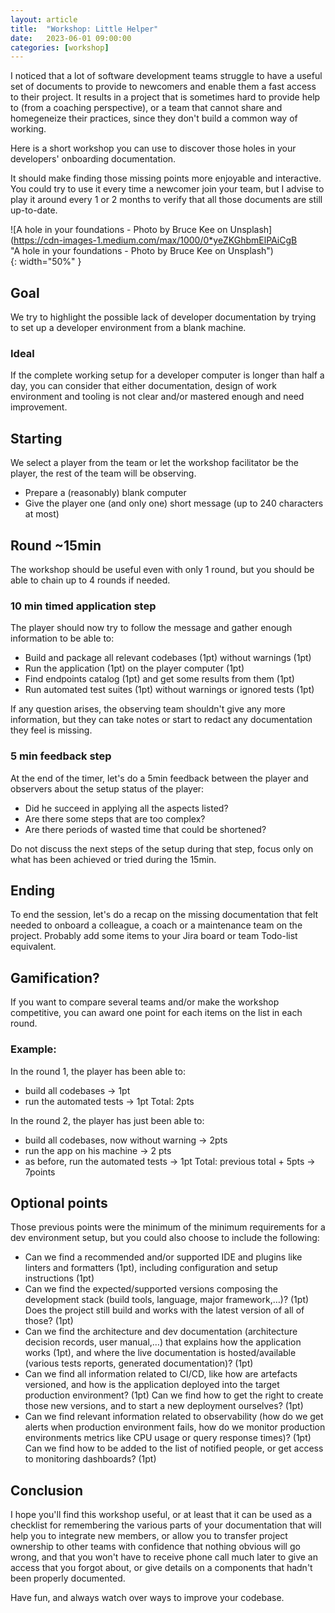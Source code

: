 ```yaml
---
layout: article
title:  "Workshop: Little Helper"
date:   2023-06-01 09:00:00
categories: [workshop]
---
```


I noticed that a lot of software development teams struggle to have a useful
 set of documents to provide to newcomers and enable them a fast access to
 their project. It results in a project that is sometimes hard to provide help
 to (from a coaching perspective), or a team that cannot share and homegeneize
 their practices, since they don't build a common way of working. 

Here is a short workshop you can use to discover those holes in your
 developers' onboarding documentation.

It should make finding those missing points more enjoyable and interactive. You
 could try to use it every time a newcomer join your team, but I advise to play
 it around every 1 or 2 months to verify that all those documents are still
 up-to-date.

![A hole in your foundations - Photo by Bruce Kee on Unsplash]\
(https://cdn-images-1.medium.com/max/1000/0*yeZKGhbmElPAiCgB \
"A hole in your foundations - Photo by Bruce Kee on Unsplash")\
{: width="50%" }

## Goal
We try to highlight the possible lack of developer documentation by
 trying to set up a developer environment from a blank machine.

### Ideal
If the complete working setup for a developer computer is longer than half a
 day, you can consider that either documentation, design of work environment
 and tooling is not clear and/or mastered enough and need improvement.

## Starting
We select a player from the team or let the workshop facilitator be the player,
 the rest of the team will be observing.

- Prepare a (reasonably) blank computer
- Give the player one (and only one) short message (up to 240 characters at
 most)

## Round ~15min
The workshop should be useful even with only 1 round, but you should be able to
 chain up to 4 rounds if needed.

### 10 min timed application step
The player should now try to follow the message and gather enough information
 to be able to:

- Build and package all relevant codebases (1pt) without warnings (1pt)
- Run the application (1pt) on the player computer (1pt)
- Find endpoints catalog (1pt) and get some results from them (1pt)
- Run automated test suites (1pt) without warnings or ignored tests (1pt)

If any question arises, the observing team shouldn't give any more information,
 but they can take notes or start to redact any documentation they feel is
 missing.

### 5 min feedback step
At the end of the timer, let's do a 5min feedback between the player and
 observers about the setup status of the player:

- Did he succeed in applying all the aspects listed?
- Are there some steps that are too complex?
- Are there periods of wasted time that could be shortened?

Do not discuss the next steps of the setup during that step, focus only on what
 has been achieved or tried during the 15min.

## Ending
To end the session, let's do a recap on the missing documentation that felt
 needed to onboard a colleague, a coach or a maintenance team on the project.
 Probably add some items to your Jira board or team Todo-list equivalent.

## Gamification?
If you want to compare several teams and/or make the workshop competitive, you
 can award one point for each items on the list in each round.

### Example:

In the round 1, the player has been able to:
- build all codebases → 1pt
- run the automated tests → 1pt
Total: 2pts

In the round 2, the player has just been able to:
- build all codebases, now without warning → 2pts
- run the app on his machine → 2 pts
- as before, run the automated tests → 1pt
Total: previous total + 5pts → 7points

## Optional points
Those previous points were the minimum of the minimum requirements for
 a dev environment setup, but you could also choose to include the following:
- Can we find a recommended and/or supported IDE and plugins like linters and
 formatters (1pt), including configuration and setup instructions (1pt)
- Can we find the expected/supported versions composing the development stack
 (build tools, language, major framework,…)? (1pt) Does the project still build
 and works with the latest version of all of those? (1pt)
- Can we find the architecture and dev documentation (architecture decision
 records, user manual,…) that explains how the application works (1pt), and
 where the live documentation is hosted/available (various tests reports,
 generated documentation)? (1pt)
- Can we find all information related to CI/CD, like how are artefacts
 versioned, and how is the application deployed into the target production
 environment? (1pt) Can we find how to get the right to create those new
 versions, and to start a new deployment ourselves? (1pt)
- Can we find relevant information related to observability (how do we get
 alerts when production environment fails, how do we monitor production
 environments metrics like CPU usage or query response times)? (1pt) Can we
 find how to be added to the list of notified people, or get access to
 monitoring dashboards? (1pt)

## Conclusion
I hope you'll find this workshop useful, or at least that it can be used as a
 checklist for remembering the various parts of your documentation that will
 help you to integrate new members, or allow you to transfer project ownership
 to other teams with confidence that nothing obvious will go wrong, and that
 you  won't have to receive phone call much later to give an access that you
 forgot about, or give details on a components that hadn't been properly
 documented.

Have fun, and always watch over ways to improve your codebase.
